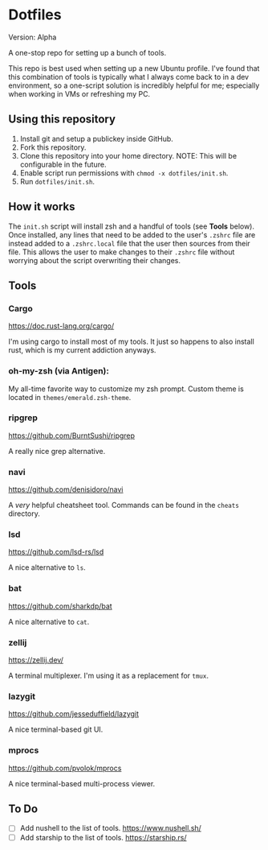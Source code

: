 # Dotfiles
Version: Alpha

A one-stop repo for setting up a bunch of tools.

This repo is best used when setting up a new Ubuntu profile. I've found that this combination of tools is typically what I always come back to in a dev environment, so a one-script solution is incredibly helpful for me; especially when working in VMs or refreshing my PC.

## Using this repository
1. Install git and setup a publickey inside GitHub.
2. Fork this repository.
3. Clone this repository into your home directory.
NOTE: This will be configurable in the future.
4. Enable script run permissions with `chmod -x dotfiles/init.sh`.
5. Run `dotfiles/init.sh`.

## How it works
The `init.sh` script will install zsh and a handful of tools (see **Tools** below). Once installed, any lines that need to be added to the user's `.zshrc` file are instead added to a `.zshrc.local` file that the user then sources from their file. This allows the user to make changes to their `.zshrc` file without worrying about the script overwriting their changes.

## Tools

### Cargo
https://doc.rust-lang.org/cargo/

I'm using cargo to install most of my tools. It just so happens to also install rust, which is my current addiction anyways.

### oh-my-zsh (via Antigen):
My all-time favorite way to customize my zsh prompt. Custom theme is located in `themes/emerald.zsh-theme`.

### ripgrep
https://github.com/BurntSushi/ripgrep

A really nice grep alternative.

### navi
https://github.com/denisidoro/navi

A *very* helpful cheatsheet tool. Commands can be found in the `cheats` directory.

### lsd
https://github.com/lsd-rs/lsd

A nice alternative to `ls`.

### bat
https://github.com/sharkdp/bat

A nice alternative to `cat`.

### zellij
https://zellij.dev/

A terminal multiplexer. I'm using it as a replacement for `tmux`.

### lazygit
https://github.com/jesseduffield/lazygit

A nice terminal-based git UI.

### mprocs
https://github.com/pvolok/mprocs

A nice terminal-based multi-process viewer.

## To Do
- [ ] Add nushell to the list of tools. https://www.nushell.sh/
- [ ] Add starship to the list of tools. https://starship.rs/